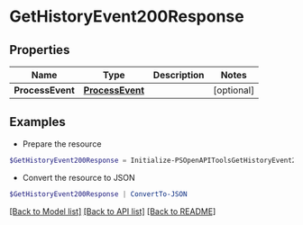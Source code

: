 # GetHistoryEvent200Response
## Properties

Name | Type | Description | Notes
------------ | ------------- | ------------- | -------------
**ProcessEvent** | [**ProcessEvent**](ProcessEvent.md) |  | [optional] 

## Examples

- Prepare the resource
```powershell
$GetHistoryEvent200Response = Initialize-PSOpenAPIToolsGetHistoryEvent200Response  -ProcessEvent null
```

- Convert the resource to JSON
```powershell
$GetHistoryEvent200Response | ConvertTo-JSON
```

[[Back to Model list]](../README.md#documentation-for-models) [[Back to API list]](../README.md#documentation-for-api-endpoints) [[Back to README]](../README.md)


